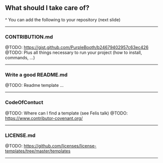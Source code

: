 ## What should I take care of?

^ You can add the following to your repository (next slide)

---

### CONTRIBUTION.md

@TODO: https://gist.github.com/PurpleBooth/b24679402957c63ec426 
@TODO: Plus all things necessary to run your project (how to install, commands, …)

---

### Write a good README.md

@TODO: Readme template ...

---

### CodeOfContuct

@TODO: Where can I find a template (see Felis talk)
@TODO: https://www.contributor-covenant.org/

---

### LICENSE.md

@TODO: https://github.com/licenses/license-templates/tree/master/templates

---
